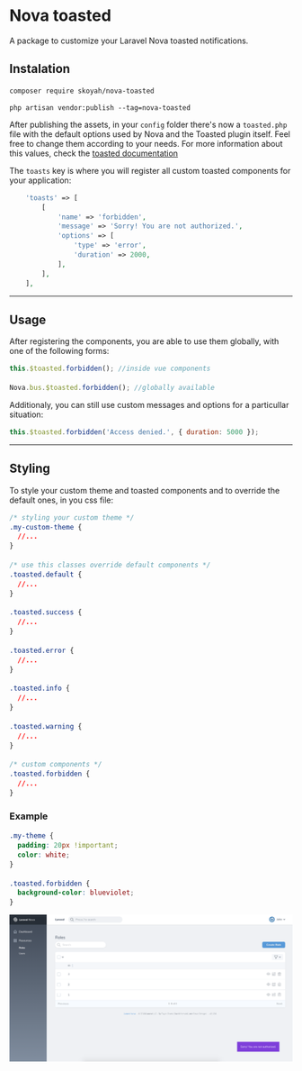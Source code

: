 # Nova toasted

A package to customize your Laravel Nova toasted notifications.

## Instalation

```shell
composer require skoyah/nova-toasted
```

```shell
php artisan vendor:publish --tag=nova-toasted
```

After publishing the assets, in your `config` folder there's now a `toasted.php` file with the default options used by Nova and the Toasted plugin itself. Feel free to change them according to your needs. For more information about this values, check the [toasted documentation](https://github.com/shakee93/vue-toasted#api)

The `toasts` key is where you will register all custom toasted components for your application:

```php
    'toasts' => [
        [
            'name' => 'forbidden',
            'message' => 'Sorry! You are not authorized.',
            'options' => [
                'type' => 'error',
                'duration' => 2000,
            ],
        ],
    ],
```

---

## Usage

After registering the components, you are able to use them globally, with one of the following forms:

```javascript
this.$toasted.forbidden(); //inside vue components

Nova.bus.$toasted.forbidden(); //globally available
```

Additionaly, you can still use custom messages and options for a particullar situation:

```javascript
this.$toasted.forbidden('Access denied.', { duration: 5000 });
```

---

## Styling

To style your custom theme and toasted components and to override the default ones, in you css file:

```css
/* styling your custom theme */
.my-custom-theme {
  //...
}

/* use this classes override default components */
.toasted.default {
  //...
}

.toasted.success {
  //...
}

.toasted.error {
  //...
}

.toasted.info {
  //...
}

.toasted.warning {
  //...
}

/* custom components */
.toasted.forbidden {
  //...
}
```

### Example

```css
.my-theme {
  padding: 20px !important;
  color: white;
}

.toasted.forbidden {
  background-color: blueviolet;
}
```

![Example](images/example.png)

